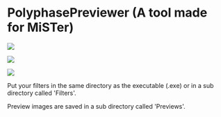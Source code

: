 # PolyphasePreviewer (A tool made for MiSTer)
![](https://i.imgur.com/H6dgS5m.png)

![](https://i.imgur.com/rhdxng8.png)

![](https://i.imgur.com/janhI6f.png)

Put your filters in the same directory as the executable (.exe) or in a sub directory called 'Filters'.

Preview images are saved in a sub directory called 'Previews'.
